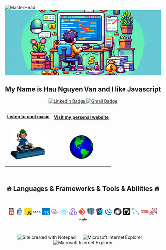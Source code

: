 ![MasterHead](https://static01.bbi.io/2Wt9Tk.gif)
<img src="images/developer-side-hustles.jpeg" alt="developer"/>

<div id="header" align="center">
  <h2> My Name is Hau Nguyen Van and I like Javascript</h2>
  <div id="badges">
    
  <a href="https://www.linkedin.com/in/hau-nv-a72b38208">
      <img src="https://img.shields.io/badge/LinkedIn-blue?style=for-the-badge&logo=linkedin&logoColor=white" alt="LinkedIn Badge"/>
    </a>
    <a href="mailto:nguyenvanhauit1997@gmail.com">
      <img src="https://img.shields.io/badge/Gmail-red?style=for-the-badge&logo=gmail&logoColor=white" alt="Gmail Badge"/>
    </a>
  </div>
</div>
<br />

<!-- Social -->
<table width="100%" align="center">
<tr>



<td align="center">
<a href="/">
<strong>Listen to cool music</strong>
<br />
<br />


<p>
<img height="100" alt="Music" src="images/music.gif"> 
</a>
</p>

</td>

<td align="center">
<a href="https://haunv3.github.io/profile-cv/">
<strong>Visit my personal website </strong>
<br />
<br />
<br />

<p>

<img alt="Globe" height="80" src="images/globe.gif">
</a>
</p>

</td>
</tr>
</table>

<div align="center">
  
<!-- <a href="/"><img src="images/guestbook.svg"></a>  -->
</div>

<br />
<h2 align="center">🔥 Languages & Frameworks & Tools & Abilities 🔥</h2>
<br />
<p align="center">
  <code><img title="HTML5" height="25" src="images/html5.svg"></code>
  <code><img title="CSS" height="25" src="images/css.svg"></code>
  <code><img title="Javascript" height="25" src="images/javascript.svg"></code>
  <code><img title="Nextjs" height="25" src="https://github.com/devicons/devicon/blob/master/icons/nextjs/nextjs-original-wordmark.svg"></code>
  <code><img title="Typescript" height="25" src="https://github.com/devicons/devicon/blob/master/icons/typescript/typescript-plain.svg"></code>
<!--   <code><img title="NestJS" height="25" src="https://github.com/devicons/devicon/blob/master/icons/nestjs/nestjs-plain-wordmark.svg"></code> -->
  <code><img title="SASS" height="25" src="images/sass.svg"></code>
  <code><img title="React" height="25" src="images/react-original.svg"></code>
  <code><img title="Redux" height="25" src="images/redux.svg"></code>
  <code><img title="Git" height="25" src="images/git-original.svg"></code>
  <code><img title="PostgreSQL" height="25" src="images/postgresql.svg"></code>
  <code><img title="Visual Studio Code" height="25" src="images/vscode.png"></code>
  <code><img title="JQuery" height="25" src="images/jquery-original.svg"></code>
  <code><img title="JSON" height="25" src="images/json.svg"></code>
  <code><img title="GitHub" height="25" src="images/github.svg"></code>
  <code><img title="MySQL" height="25" src="images/mysql.svg"></code>
  <code><img title="npm" height="25" src="images/npm.svg"></code>
  <code><img title="Jest" height="25" src="https://github.com/devicons/devicon/blob/master/icons/jest/jest-plain.svg"></code>
  <code><img title="NodeJS" height="25" src="https://github.com/devicons/devicon/blob/master/icons/nodejs/nodejs-original-wordmark.svg"></code>
</p>

<!-- Footer -->

<div align="center">
<!-- <img height="120" alt="Thanks for visiting me" width="100%" src="https://raw.githubusercontent.com/BrunnerLivio/brunnerlivio/master/images/marquee.svg" /> -->

<br />


<!-- ![Visitor Count](https://profile-counter.glitch.me/brunnerlivio/count.svg) -->

<img src="https://raw.githubusercontent.com/BrunnerLivio/brunnerlivio/master/images/notepad.gif" alt="Site created with Notepad" height="30" />
<!-- "margin-right: whatever;" -->
<span>&nbsp;&nbsp;&nbsp;&nbsp;</span>  
<img src="https://raw.githubusercontent.com/BrunnerLivio/brunnerlivio/master/images/ie_logo.gif" alt="Microsoft Internet Explorer" />
<span>&nbsp;&nbsp;&nbsp;&nbsp;</span>  
<img src="https://raw.githubusercontent.com/BrunnerLivio/brunnerlivio/master/images/noframes.gif" alt="Microsoft Internet Explorer" />

</div>
